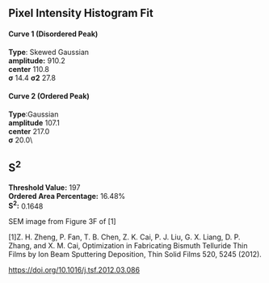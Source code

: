 ## Pixel Intensity Histogram Fit

#### Curve 1 (Disordered Peak)
**Type**: Skewed Gaussian\
**amplitude:** 910.2\
**center** 110.8\
**σ** 14.4
**σ2** 27.8


#### Curve 2 (Ordered Peak)
**Type**:Gaussian\
**amplitude** 107.1\
**center** 217.0\
**σ** 20.0\


## S<sup>2</sup>
**Threshold Value:** 197\
**Ordered Area Percentage:** 16.48%\
**S<sup>2</sup>:** 0.1648












SEM image from Figure 3F of [1]

[1]Z. H. Zheng, P. Fan, T. B. Chen, Z. K. Cai, P. J. Liu, G. X. Liang, D. P. Zhang, and X. M. Cai, Optimization in Fabricating Bismuth Telluride Thin Films by Ion Beam Sputtering Deposition, Thin Solid Films 520, 5245 (2012).

https://doi.org/10.1016/j.tsf.2012.03.086
